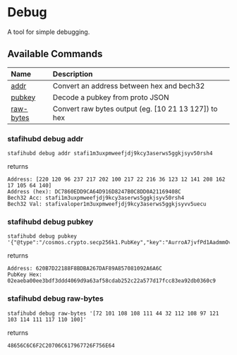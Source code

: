 # Debug
A tool for simple debugging.

## Available Commands

|Name   |Description   |
| :------------ | :------------ |
|[addr](#daddr)   |Convert an address between hex and bech32    |
|[pubkey](#dpubkey)   |Decode a pubkey from proto JSON    |
|[raw-bytes](#drawbytes)   |Convert raw bytes output (eg. [10 21 13 127]) to hex    |

### stafihubd debug addr<span id='daddr'></span>
```
stafihubd debug addr stafi1m3uxpmweefjdj9kcy3aserws5ggkjsyv50rsh4
```
returns
```
Address: [220 120 96 237 217 202 100 217 22 216 36 123 12 141 208 162 17 105 64 140]
Address (hex): DC7860EDD9CA64D916D8247B0C8DD0A21169408C
Bech32 Acc: stafi1m3uxpmweefjdj9kcy3aserws5ggkjsyv50rsh4
Bech32 Val: stafivaloper1m3uxpmweefjdj9kcy3aserws5ggkjsyvv5uecu
```

### stafihubd debug pubkey<span id='dpubkey'></span>
```
stafihubd debug pubkey '{"@type":"/cosmos.crypto.secp256k1.PubKey","key":"AurroA7jvfPd1AadmmOvWM2rJSwipXfRf8yD6pLbA2DJ"}'
```
returns
```
Address: 620B7D22188F8BDBA267DAF89A857081092A6A6C
PubKey Hex: 02eaeba00ee3bdf3ddd4069d9a63af58cdab252c22a577d17fcc83ea92db0360c9
```

### stafihubd debug raw-bytes<span id='drawbytes'></span>
```
stafihubd debug raw-bytes '[72 101 108 108 111 44 32 112 108 97 121 103 114 111 117 110 100]'
```
returns
```
48656C6C6F2C20706C617967726F756E64
```